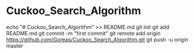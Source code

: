 # Cuckoo_Search_Algorithm

echo "# Cuckoo_Search_Algorithm" >> README.md
git init
git add README.md
git commit -m "first commit"
git remote add origin https://github.com/Goreas/Cuckoo_Search_Algorithm.git
git push -u origin master
